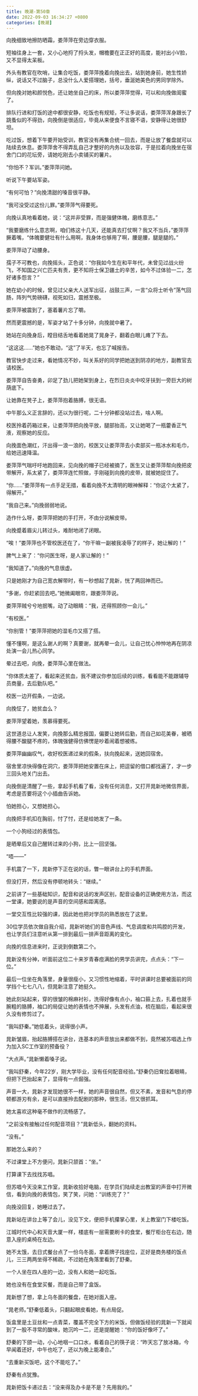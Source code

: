 ```yaml
---
title: 晚潮-第50章
date: 2022-09-03 16:34:27 +0800
categories: [晚潮]
---
```


向挽细致地擦防晒霜，娄萍萍在旁边穿衣服。

短袖往身上一套，又小心地捋了捋头发，帽檐要在正正好的高度，能衬出小V脸，又不显得太呆板。

外头有教官在吹哨，让集合吃饭，娄萍萍挽着向挽出去，站到她身前，她生性娇纵，说话又不过脑子，总没什么人爱搭理她，括号，垂涎她美色的男同学除外。

但向挽对她和颜悦色，还让她坐自己的床，所以娄萍萍觉得，可以和向挽做闺蜜了。

排队行进和打饭的途中都很安静，吃饭也有规矩，不让多说话，娄萍萍浑身跟长了跳蚤似的不得劲，向挽倒是很适应，毕竟从来便食不言寝不语，安静得让她很舒坦。

吃过饭，想着下午要开始受训，教官没有再集合统一回去，而是让放了餐盘就可以陆续去休息。娄萍萍舍不得弄乱自己才整好的内务以及妆容，于是拉着向挽坐在宿舍门口的花坛旁，请她吃刚去小卖铺买的薯片。

“你怕不？军训。”娄萍萍问她。

听说下午要站军姿。

“有何可怕？”向挽清甜的嗓音很平静。

“我可没受过这份儿罪。”娄萍萍气得要死。

向挽认真地看着她，说：“这并非受罪，而是强健体魄，磨练意志。”

“我要磨练什么意志啊，咱们练这十几天，还能真去打仗啊？我又不当兵，”娄萍萍撅着嘴，“体魄要健壮有什么用啊，我身体也够用了啊，腰是腰，腿是腿的。”

娄萍萍动了动腰身。

孺子不可教也，向挽摇头，正色说：“你我如今生在和平年代，未曾见过战火纷飞，不知国之兴亡匹夫有责，更不知将士保卫疆土的辛苦，如今不过体验一二，怎好诸多怨言？”

她在幼小的时候，曾见过父亲大人送军出征，战鼓三声，一言“众将士听令”荡气回肠，阵列气势磅礴，视死如归，震撼至极。

娄萍萍被震到了，塞着薯片忘了嚼。

然而更震撼的是，军姿才站了十多分钟，向挽就中暑了。

她站在向挽身后，瞠目结舌地看着她晃了晃身子，翻着白眼儿瘫了下去。

“这这这……”她也不敢动，“这”了半天，也忘了喊报告。

教官快步走过来，看她情况不妙，叫关系好的同学把她送到阴凉的地方，副教官去请校医。

娄萍萍自告奋勇，卯足了劲儿把她架到身上，在烈日炎炎中咬牙扶到一旁巨大的树荫底下。

让她靠在凳子上，娄萍萍抱着胳膊，很无语。

中午那么义正言辞的，还以为很行呢，二十分钟都没站过去，啥人啊。

校医拎着药箱过来，让娄萍萍把向挽平放，腿部抬高，又让她喝了一瓶藿香正气液，观察她的反应。

向挽面色潮红，汗出得一浪一浪的，校医又让娄萍萍去小卖部买一瓶冰水和毛巾，给她迅速降温。

娄萍萍气喘吁吁地跑回来，见向挽的帽子已经被摘了，医生又让娄萍萍帮向挽把皮带解开，系太紧了，娄萍萍连忙照做，手刚碰到向挽的皮带，就被她捉住了。

“你……”娄萍萍有一点手足无措，看着向挽不太清明的眼神解释：“你这个太紧了，得解开。”

“我自己来。”向挽弱弱地说。

造作什么呀，娄萍萍把她的手打开，不由分说解皮带。

向挽蹙着眉尖儿转过头，难耐地闭了闭眼。

“唉！”娄萍萍也不管校医还在了，“你干嘛一副被我凌辱了的样子，她让解的！”

脾气上来了：“你问医生呀，是人家让解的！”

“我知道了。”向挽的气息很虚。

只是她刚才为自己宽衣解带时，有一秒想起了晁新，恍了两回神而已。

“多谢，你赶紧回去吧。”她微阖眼帘，跟娄萍萍说。

娄萍萍贼兮兮地抿嘴，动了动眼睛：“我，还得照顾你一会儿。”

“有校医。”

“你别管！”娄萍萍把她的湿毛巾又搭了搭。

懂不懂啊，是这么谢人的啊？真要谢，就再晕一会儿，让自己忧心忡忡地再在阴凉处演一会儿热心同学。

晕过去吧，向挽，娄萍萍心里在做法。

“你体质太差了，看起来还贫血，我不建议你参加后续的训练，看看能不能跟辅导员商量，去后勤队吧。”

校医一边开假条，一边说。

向挽怔了，她贫血么？

娄萍萍望着她，羡慕得要死。

这世道总让人发笑，向挽那么精忠报国，偏要让她转后勤，而自己如花美眷，被晒得腰不酸腿不疼的，体魄强健得仿佛愣是吵着闹着想被练。

娄萍萍幽幽叹气，收好校医递过来的假条，扶向挽起来，送她回宿舍。

宿舍里凉快得像在洞穴，娄萍萍把她安置在床上，把逗留的借口都找遍了，才一步三回头地关门出去。

向挽倒是清醒了一些，拿起手机看了看，没有任何消息，又打开晁新地微信界面，考虑是否要将这个小插曲告诉她。

怕她担心，又想她担心。

向挽把手机扣在胸前，忖了忖，还是给她发了一条。

一个小狗经过的表情包。

是晒晕后又自己醒转过来的小狗，比上一回坚强。

“唔——”

手机震了一下，晁新停下正在说的话，瞥一眼讲台上的手机界面。

但没打开，然后没有停顿地转头：“继续。”

之前讲了一些基础知识，配音和说话的发声区别，配音设备的正确使用方法，而这一堂课，她要说的是声音的空间感和距离感。

一堂交互性比较强的课，因此她也把对学员的熟悉放在了这里。

30位学员依次做自我介绍，晁新听她们的音色声线、气息调度和共鸣腔的开发，也让学员们注意听从第一排到最后一排声音距离的变化。

向挽的信息进来时，正说到倒数第二个。

晁新没有分神，听面前这位二十来岁青春痘满脸的男学员讲完，点点头：“下一位。”

最后一位坐在角落里，身量很瘦小，又习惯性地缩着，平时讲课时总要被面前的同学挡个七七八八，但晁新注意了她挺久。

她此刻站起来，穿的很皱的棉麻衬衫，洗得好像有点小，袖口箍上去，扎着也就手腕粗的胳膊，袖口的局促让她的表情也不抻展，头发有点油，梳在脑后，看起来很久没有修剪过了。

“我叫舒秦。”她低着头，说得很小声。

晁新皱眉，抬起胳膊搭在讲台，连基本的声音放出来都做不到，竟然被苏唱选上作为加入SC工作室的预备役？

“大点声。”晁新懒着嗓子说。

“我叫舒秦，今年22岁，刚大学毕业，没有任何配音经验。”舒秦仍旧耷拉着眼睛，但把下巴抬起来了，显得有一点倔强。

声音一大，晁新才发现她很不一样，她的声音很自然，但又不素，发音和气息的停顿都游刃有余，是可以直接拎去配剧的那种，很生活，但又很抓耳。

她太喜欢这种毫不做作的流畅感了。

“之前没有接触过任何配音项目？”晁新低头，翻她的资料。

“没有。”

那她怎么来的？

不过课堂上不方便问，晁新只颔首：“坐。”

打算课下去找找苏唱。

但苏唱今天没来工作室，晁新收拾好电脑，在学员们陆续走出教室的声音中打开微信，看到向挽的表情包，笑了笑，问她：“训练完了？”

向挽没回复，她睡过去了。

晁新站在讲台上等了会儿，没见下文，便把手机攥掌心里，关上教室门下楼吃饭。

江城时代中心和天音大厦一样，楼底有一层需要刷卡的食堂，餐厅柜台在右边，随意入座的桌椅在左边。

她不太饿，去日式餐台点了一份乌冬面，拿着牌子找座位，正好是商务楼的饭点儿，三三两两坐得不稀疏，不过她在角落里看到了舒秦。

一个人坐在四人座的一边，没有人和她一起吃饭。

她也没有在食堂买餐，而是自己带了盒饭。

晁新想了想，拿上乌冬面的餐盘，在她对面入座。

“晁老师。”舒秦低着头，只翻起眼皮看她，有点局促。

饭盒里是土豆丝和一点青菜，覆盖不完全下方的米饭，但做饭经验的晁新一下就闻到了一股不寻常的酸味，她沉吟一二，还是提醒她：“你的饭好像坏了。”

舒秦的下颌一动，小心地咽一口口水，看着自己的筷子说：“昨天忘了放冰箱，今早闻着还好，中午也吃了，还以为晚上能凑合。”

“去重新买饭吧，这个不能吃了。”

舒秦有点犹豫。

晁新把饭卡递过去：“没来得及办卡是不是？先用我的。”

